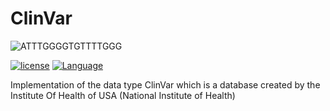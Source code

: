# ClinVar
![ATTTGGGGTGTTTTGGG](https://www.ncbi.nlm.nih.gov/core/assets/news/images/clinvar-image_thumb.png)

[![license](https://img.shields.io/github/license/mashape/apistatus.svg)](https://github.com/JuanjoMrt/ClinVar/blob/master/LICENSE)
[![Language](https://img.shields.io/badge/language-c%2B%2B-red.svg)](http://www.cplusplus.com/)

Implementation of the data type ClinVar which is a database created by the Institute Of Health of USA (National Institute of Health)
